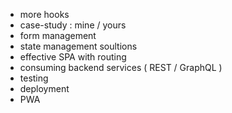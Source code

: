 

- more hooks
- case-study : mine / yours
- form management
- state management soultions
- effective SPA with routing
- consuming backend services ( REST / GraphQL )
- testing
- deployment
- PWA


